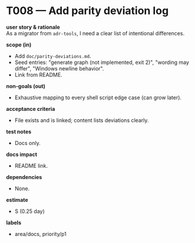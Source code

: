 # T008 — Add parity deviation log

**user story & rationale**  
As a migrator from `adr-tools`, I need a clear list of intentional
differences.

**scope (in)**

- Add `doc/parity-deviations.md`.
- Seed entries: "generate graph (not implemented, exit 2)", "wording may
  differ", "Windows newline behavior".
- Link from README.

**non-goals (out)**

- Exhaustive mapping to every shell script edge case (can grow later).

**acceptance criteria**

- File exists and is linked; content lists deviations clearly.

**test notes**

- Docs only.

**docs impact**

- README link.

**dependencies**

- None.

**estimate**

- S (0.25 day)

**labels**

- area/docs, priority/p1
